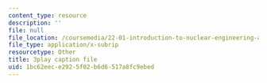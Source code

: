 ```yaml
---
content_type: resource
description: ''
file: null
file_location: /coursemedia/22-01-introduction-to-nuclear-engineering-and-ionizing-radiation-fall-2016/1bc62eece2925f02b6d6517a8fc9ebed_Hz7ouec7dKo.vtt
file_type: application/x-subrip
resourcetype: Other
title: 3play caption file
uid: 1bc62eec-e292-5f02-b6d6-517a8fc9ebed
---
```

